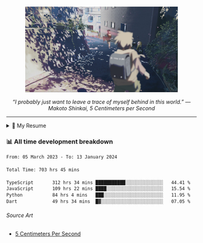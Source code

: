 <p align="center"><img src="asset/header.jpg" width="80%"/></p>
<p align="center"><i>“I probably just want to leave a trace of myself behind in this world.” ― Makoto Shinkai, 5 Centimeters per Second</i></p>

---

<details>
  <summary>📃 My Resume</summary>

### Education

- 📖 **Computer Science**\
📆 10/2021 - present\
📍 **Thang Long University** - Hoang Mai, Hanoi, Vietnam

### Experience

<img align="right" src="https://img.shields.io/badge/Figma-F24E1E?style=flat&logo=figma&logoColor=white"/>
<img align="right" src="https://img.shields.io/badge/node.js-6DA55F?style=flat&logo=node.js&logoColor=white"/>
<img align="right" src="https://img.shields.io/badge/Next.js-black?style=flat&logo=next.js&logoColor=white"/>
<img align="right" src="https://img.shields.io/badge/TypeScript-007ACC?style=flat&logo=typescript&logoColor=white"/>


- 👨‍💻 **Frontend Web Intern**\
📆 07/2023 - present\
📍 **MQ ICT Solutions** - Hoang Mai, Hanoi, Vietnam
</details>

### 📊 All time development breakdown

<!--START_SECTION:waka-->

```txt
From: 05 March 2023 - To: 13 January 2024

Total Time: 703 hrs 45 mins

TypeScript       312 hrs 34 mins ███████████░░░░░░░░░░░░░░   44.41 %
JavaScript       109 hrs 22 mins ████░░░░░░░░░░░░░░░░░░░░░   15.54 %
Python           84 hrs 4 mins   ███░░░░░░░░░░░░░░░░░░░░░░   11.95 %
Dart             49 hrs 34 mins  █▓░░░░░░░░░░░░░░░░░░░░░░░   07.05 %
```

<!--END_SECTION:waka-->

###### Source Art

-  [5 Centimeters Per Second](https://wallhaven.cc/w/nrowq1)

